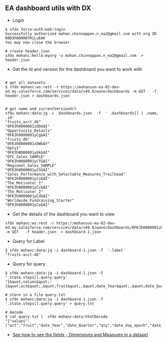 ## EA dashboard utils with DX

- Login
```
$ sfdx force:auth:web:login 
Successfully authorized mohan.chinnappan.n_ea2@gmail.com with org ID 00D3h000007R1LuEAK
You may now close the browser

# create header.json
sfdx mohanc:hello:myorg -u mohan.chinnappan.n_ea2@gmail.com  > header.json 

```
- Get the Id and version  for the dashboard you want to work with
```

# get all datasets
$ sfdx mohanc:ws:rest -r https://mohansun-ea-02-dev-ed.my.salesforce.com/services/data/v49.0/wave/dashboards -m GET   -f header.json > dashboards.json


# get name and currentVersionUrl
sfdx mohanc:data:jq -i  dashboards.json  -f  ' .dashboards[] | .name, .id'
"fruits_acct_db"
"0FK3h0000001zObGAI"
"Opportunity_Details"
"0FK3h0000001yCgGAI"
"fruits_db"
"0FK3h0000001zOWGAY"
"Opty1"
"0FK3h0000001yGkGAI"
"DTC_Sales_SAMPLE"
"0FK3h0000001yCfGAI"
"Regional_Sales_SAMPLE"
"0FK3h0000001yChGAI"
"Sales_Performance_with_Selectable_Measures_Trailhead"
"0FK3h0000001yCiGAI"
"The_Motivator_1"
"0FK3h0000001yCcGAI"
"The_Motivator_2"
"0FK3h0000001yCdGAI"
"Worldwide_Fundraising_Starter"
"0FK3h0000001yCeGAI"

```

- Get the details of the dashboard you want to view 
```
sfdx mohanc:ws:rest -r https://mohansun-ea-02-dev-ed.my.salesforce.com/services/data/v49.0/wave/dashboards/0FK3h0000001zObGAI -m GET   -f header.json  > dashboard-1.json
```
- Query for  Label
```
$ sfdx mohanc:data:jq -i dashboard-1.json -f  '.label'
"fruits-acct-db"
```
- Query for query 

```
$ sfdx mohanc:data:jq -i dashboard-1.json -f  '.state.steps[].query.query'
"{&quot;values&quot;:[&quot;act&quot;,&quot;fruit&quot;,&quot;date_Year&quot;,&quot;date_Quarter&quot;,&quot;qty&quot;,&quot;date_day_epoch&quot;,&quot;date_sec_epoch&quot;]}"

# store in a file query.txt
$ sfdx mohanc:data:jq -i dashboard-1.json -f  '.state.steps[].query.query' > query.txt

# decode
$ cat query.txt |  sfdx mohanc:data:htmlDecode
"{"values":["act","fruit","date_Year","date_Quarter","qty","date_day_epoch","date_sec_epoch"]}"

```
- [See how to see the fields - Dimensions and Measures in a dataset](./ea-dataset.md)
